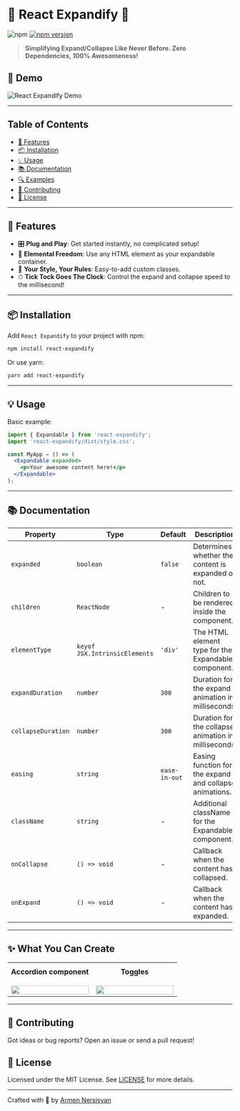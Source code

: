 # 🌈 React Expandify 🌈

![npm](https://img.shields.io/npm/v/react-expandify?style=for-the-badge)
[![npm version](https://badge.fury.io/js/react-expandify.svg)](https://badge.fury.io/js/react-expandify)

> **Simplifying Expand/Collapse Like Never Before. Zero Dependencies, 100% Awesomeness!**

## 📸 Demo

![React Expandify Demo](https://gcdnb.pbrd.co/images/FiKhccvke4GC.gif?o=1)

---

## Table of Contents

- [🚀 Features](#-features)
- [📦 Installation](#-installation)
- [💡 Usage](#-usage)
- [📚 Documentation](#-documentation)
- [🔍 Examples](#-examples)
- [🙏 Contributing](#-contributing)
- [📄 License](#-license)

---

## 🚀 Features

- 🎛 **Plug and Play**: Get started instantly, no complicated setup!
- 🌈 **Elemental Freedom**: Use any HTML element as your expandable container.
- 🎨 **Your Style, Your Rules**: Easy-to-add custom classes.
- ⏱ **Tick Tock Goes The Clock**: Control the expand and collapse speed to the millisecond!

---

## 📦 Installation

Add `React Expandify` to your project with npm:

```bash
npm install react-expandify
```

Or use yarn:

```bash
yarn add react-expandify
```

---

## 💡 Usage

Basic example:

```jsx
import { Expandable } from 'react-expandify';
import 'react-expandify/dist/style.css';

const MyApp = () => (
  <Expandable expanded>
    <p>Your awesome content here!</p>
  </Expandable>
);
```

---

## 📚 Documentation

| Property            | Type                          | Default       | Description                                             |
|---------------------|-------------------------------| ------------- |---------------------------------------------------------|
| `expanded`          | `boolean`                     | `false`       | Determines whether the content is expanded or not.      |
| `children`          | `ReactNode`                   | -             | Children to be rendered inside the component.           |
| `elementType`       | `keyof JSX.IntrinsicElements` | `'div'`       | The HTML element type for the Expandable component.     |
| `expandDuration`    | `number`                      | `300`         | Duration for the expand animation in milliseconds.      |
| `collapseDuration`  | `number`                      | `300`         | Duration for the collapse animation in milliseconds.    |
| `easing`            | `string`                      | `ease-in-out` | Easing function for the expand and collapse animations. |
| `className`         | `string`                      | -             | Additional className for the Expandable component.      |
| `onCollapse`        | `() => void`                  | -             | Callback when the content has collapsed.                |
| `onExpand`          | `() => void`                  | -             | Callback when the content has expanded.                 |

---

## ✨ What You Can Create
<table>
  <tr>
    <td align="center" valign="top">
      <h4 style="margin-top: 8px;">Accordion component</h4>
      <img src="https://gcdnb.pbrd.co/images/LQBimtk5HHpH.gif?o=1" width="100%">
    </td>
    <td align="center" width="50%" valign="top">
      <h4 style="margin-top: 8px;">Toggles</h4>
      <img src="https://gcdnb.pbrd.co/images/FiKhccvke4GC.gif?o=1" width="100%">
    </td>
  </tr>
</table>

---

## 🙏 Contributing

Got ideas or bug reports? Open an issue or send a pull request!

## 📄 License

Licensed under the MIT License. See [LICENSE](LICENSE) for more details.

---

Crafted with 💖 by [Armen Nersisyan](https://github.com/armennersisyan)
